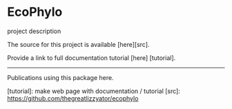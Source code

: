 # EcoPhylo

project description

The source for this project is available [here][src].

Provide a link to full documentation tutorial [here] [tutorial]. 

----

Publications using this package here. 

[tutorial]: make web page with documentation / tutorial
[src]: https://github.com/thegreatlizzyator/ecophylo
